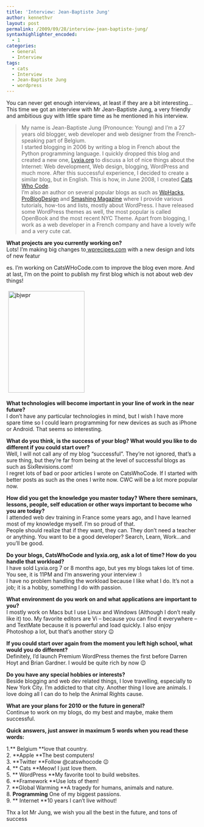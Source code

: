 ```yaml
---
title: 'Interview: Jean-Baptiste Jung'
author: kennethvr
layout: post
permalink: /2009/09/28/interview-jean-baptiste-jung/
syntaxhighlighter_encoded:
  - 1
categories:
  - General
  - Interview
tags:
  - cats
  - Interview
  - Jean-Baptiste Jung
  - wordpress
---
```

You can never get enough interviews, at least if they are a bit interesting…  
This time we got an interview with Mr Jean-Baptiste Jung, a very friendly and ambitious guy with little spare time as he mentioned in his interview.

> My name is Jean-Baptiste Jung (Pronounce: Young) and I&#8217;m a 27 years old blogger, web developer and web designer from the French-speaking part of Belgium.  
> I started blogging in 2006 by writing a blog in French about the Python programming language. I quickly dropped this blog and created a new one, <a href="http://www.Lyxia.org" target="_blank">Lyxia.org</a> to discuss a lot of nice things about the Internet: Web development, Web design, blogging, WordPress and much more. After this successful experience, I decided to create a similar blog, but in English. This is how, in June 2008, I created <a href="http://www.catswhocode.com/blog/" target="_blank">Cats Who Code</a>.  
> I&#8217;m also an author on several popular blogs as such as <a href="http://wphacks.com/" target="_blank">WpHacks</a>, <a href="http://www.problogdesign.com/" target="_blank">ProBlogDesign</a> and <a href="http://www.smashingmagazine.com" target="_blank">Smashing Magazine</a> where I provide various tutorials, how-tos and lists, mostly about WordPress. I have released some WordPress themes as well, the most popular is called OpenBook and the most recent NYC Theme. Apart from blogging, I work as a web developer in a French company and have a lovely wife and a very cute cat.

**What projects are you currently working on?**  
Lots! I&#8217;m making big changes to<a href="http://www.wprecipes.com" target="_blank"> wprecipes.com</a> with a new design and lots of new featur

es. I&#8217;m working on CatsWHoCode.com to improve the blog even more. And at last, I&#8217;m on the point to publish my first blog which is not about web dev things!

<!--more-->

<img class="alignright size-full wp-image-985" style="border: 0pt none; margin: 5px;" title="Mr Jean-Baptiste Jung" src="http://www.devexp.eu/wp-content/uploads/2009/09/jbjwpr.jpg" alt="jbjwpr" width="200" height="267" />

**What technologies will become important in your line of work in the near future?**  
I don&#8217;t have any particular technologies in mind, but I wish I have more spare time so I could learn programming for new devices as such as iPhone or Android. That seems so interesting.

**What do you think, is the success of your blog? What would you like to do different if you could start over?**  
Well, I will not call any of my blog &#8220;successful&#8221;. They&#8217;re not ignored, that&#8217;s a sure thing, but they&#8217;re far from being at the level of successful blogs as such as SixRevisions.com!  
I regret lots of bad or poor articles I wrote on CatsWhoCode. If I started with better posts as such as the ones I write now. CWC will be a lot more popular now.

**How did you get the knowledge you master today? Where there seminars, lessons, people, self education or other ways important to become who you are today?**  
I attended web dev training in France some years ago, and I have learned most of my knowledge myself. I&#8217;m so proud of that.  
People should realize that if they want, they can. They don&#8217;t need a teacher or anything. You want to be a good developer? Search, Learn, Work&#8230;and you&#8217;ll be good.

**Do your blogs, CatsWhoCode and lyxia.org, ask a lot of time? How do you handle that workload?**  
I have sold Lyxia.org 7 or 8 months ago, but yes my blogs takes lot of time. You see, it is 11PM and I&#8217;m answering your interview <img src="http://www.devexp.eu/wp-includes/images/smilies/simple-smile.png" alt=":)" class="wp-smiley" style="height: 1em; max-height: 1em;" />  
I have no problem handling the workload because I like what I do. It&#8217;s not a job; it is a hobby, something I do with passion.

**What environment do you work on and what applications are important to you?**  
I mostly work on Macs but I use Linux and Windows (Although I don&#8217;t really like it) too. My favorite editors are Vi – because you can find it everywhere – and TextMate because it is powerful and load quickly. I also enjoy Photoshop a lot, but that&#8217;s another story 😉

**If you could start over again from the moment you left high school, what would you do different?**  
Definitely, I&#8217;d launch Premium WordPress themes the first before Darren Hoyt and Brian Gardner. I would be quite rich by now 😉

**Do you have any special hobbies or interests?**  
Beside blogging and web dev related things, I love travelling, especially to New York City. I&#8217;m addicted to that city. Another thing I love are animals. I love doing all I can do to help the Animal Rights cause.

**What are your plans for 2010 or the future in general?**  
Continue to work on my blogs, do my best and maybe, make them successful.

**Quick answers, just answer in maximum 5 words when you read these words:**

1.** Belgium **love that country.  
2. **Apple **The best computers!  
3. **Twitter **Follow @catswhocode 😉  
4. ** Cats **Meow! I just love them.  
5. ** WordPress **My favorite tool to build websites.  
6. **Framework **Use lots of them!  
7. **Global Warming **A tragedy for humans, animals and nature.  
8. **Programming** One of my biggest passions.  
9. ** Internet **10 years I can&#8217;t live without!

Thx a lot Mr Jung, we wish you all the best in the future, and tons of success